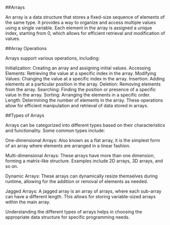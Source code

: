 ##Arrays

An array is a data structure that stores a fixed-size sequence of elements of the same type. It provides a way to organize and access multiple values using a single variable. Each element in the array is assigned a unique index, starting from 0, which allows for efficient retrieval and modification of values.

##Array Operations

Arrays support various operations, including:

Initialization: Creating an array and assigning initial values.
Accessing Elements: Retrieving the value at a specific index in the array.
Modifying Values: Changing the value at a specific index in the array.
Insertion: Adding elements at a particular position in the array.
Deletion: Removing elements from the array.
Searching: Finding the position or presence of a specific value in the array.
Sorting: Arranging the elements in a specific order.
Length: Determining the number of elements in the array.
These operations allow for efficient manipulation and retrieval of data stored in arrays.

##Types of Arrays

Arrays can be categorized into different types based on their characteristics and functionality. Some common types include:

One-dimensional Arrays: Also known as a flat array, it is the simplest form of an array where elements are arranged in a linear fashion.

Multi-dimensional Arrays: These arrays have more than one dimension, forming a matrix-like structure. Examples include 2D arrays, 3D arrays, and so on.

Dynamic Arrays: These arrays can dynamically resize themselves during runtime, allowing for the addition or removal of elements as needed.

Jagged Arrays: A jagged array is an array of arrays, where each sub-array can have a different length. This allows for storing variable-sized arrays within the main array.

Understanding the different types of arrays helps in choosing the appropriate data structure for specific programming needs.
